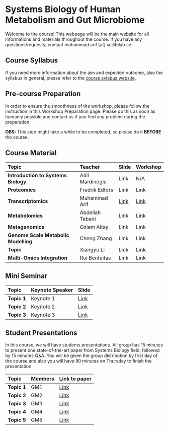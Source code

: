 #  Systems Biology of Human Metabolism and Gut Microbiome

Welcome to the course! This webpage will be the main website for all informations and materials throughout the course. If you have any questions/requests, contact muhammad.arif [at] scilifelab.se

## Course Syllabus

If you need more information about the aim and expected outcome, also the syllabus in general, please refer to the [course sylabus website](http://sysmedicine.com/courses/phd2020/).

## Pre-course Preparation

In order to ensure the smoothness of the workshop, please follow the instruction in this Workshop Preparation page. Please do this as soon as humanly possible and contact us if you find any problem during the preparation

**OBS:** This step might take a while to be completed, so please do it **BEFORE** the course.

## Course Material

| Topic| Teacher| Slide| Workshop|
|:-|:-|:-|:-|
| **Introduction to Systems Biology**| Adil Mardinoglu| Link | N/A  |
| **Proteomics**| Fredrik Edfors| Link | Link  |
| **Transcriptomics**| Muhammad Arif| [Link](https://github.com/sysmedicine/phd2020/raw/master/transcriptomics/slides/Sysmedicine_new.pptx) | [Link](https://github.com/sysmedicine/phd2020/tree/master/transcriptomics)  |
| **Metabolomics**| Abdellah Tebani| Link | Link  |
| **Metagenomics**| Ozlem Altay| Link | Link  |
| **Genome Scale Metabolic Modelling**| Cheng Zhang | Link | Link  |
| **Topic**| Xiangyu Li | Link | Link  |
| **Multi-Omics Integration**| Rui Benfeitas| Link | Link  |

## Mini Seminar

| Topic        | Keynote Speaker | Slide|
|:-|:-|:-|
| **Topic 1**| Keynote 1| [Link](https://github.com/sysmedicine/phd2020/raw/master/miniSeminar/keynote1.pptx) |
| **Topic 2**| Keynote 2| [Link](https://github.com/sysmedicine/phd2020/raw/master/miniSeminar/keynote2.pptx)  |
| **Topic 3**| Keynote 3| [Link](https://github.com/sysmedicine/phd2020/raw/master/miniSeminar/keynote3.pptx)  |

## Student Presentations
In this course, we will have students presentations. All group has 15 minutes to present one state-of-the-art paper from Systems Biology field, followed by 15 minutes Q&A. You will be given the group distribution by first day of the course and also you will have 90 minutes on Thursday to finish the presentation

| Topic        | Members | Link to paper|
|:-|:-|:-|
| **Topic 1**| GM1 | [Link](https://github.com/sysmedicine/phd2020/raw/master/papers/paper1.pdf)  |
| **Topic 2**| GM2 | [Link](https://github.com/sysmedicine/phd2020/raw/master/papers/paper2.pdf)  |
| **Topic 3**| GM3 | [Link](https://github.com/sysmedicine/phd2020/raw/master/papers/paper3.pdf)  |
| **Topic 4**| GM4 | [Link](https://github.com/sysmedicine/phd2020/raw/master/papers/paper4.pdf)  |
| **Topic 5**| GM5 | [Link](https://github.com/sysmedicine/phd2020/raw/master/papers/paper5.pdf)  |
